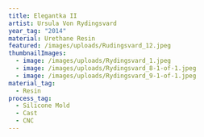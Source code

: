 ```yaml
---
title: Elegantka II
artist: Ursula Von Rydingsvard
year_tag: "2014"
material: Urethane Resin
featured: /images/uploads/Rudingsvard_12.jpeg
thumbnailImages:
  - image: /images/uploads/Rydingsvard_1.jpeg
  - image: /images/uploads/Rydingsvard_8-1-of-1.jpeg
  - image: /images/uploads/Rydingsvard_9-1-of-1.jpeg
material_tag:
  - Resin
process_tag:
  - Silicone Mold
  - Cast
  - CNC
---
```

